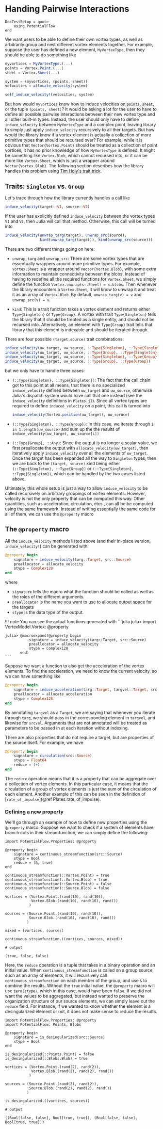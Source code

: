 # Handing Pairwise Interactions

```@meta
DocTestSetup = quote
	using PotentialFlow
end
```

We want users to be able to define their own vortex types, as well as arbitrarily group and nest different vortex elements together.
For example, suppose the user has defined a new element, `MyVortexType`, then they should be able to do something like
```julia
myvortices = MyVortexType.(...)
points = Vortex.Point.(...)
sheet = Vortex.Sheet(...)

system = (myvortices, (points, sheet))
velocities = allocate_velocity(system)

self_induce_velocity!(velocities, system)
```
But how would `myvortices` know how to induce velocities on `points`, `sheet`, or the tuple `(points, sheet)`?
It would be asking a lot for the user to have to define all possible pairwise interactions between their new vortex type and all other built-in types.
Instead, the user should only have to define `induce_velocity` between `MyVortexType` and a complex point, leaving library to simply just apply `induce_velocity` recursively to all ther targets.
But how would the library know if a vortex element is actually a collection of more primitive types that should be recursed over?
For example, while it is obvious that `Vector{Vortex.Point}` should be treated as a collection of point vortices, it has no prior knowledge of how `MyVortexType` is defined.
It might be something like `Vortex.Blob`, which cannot recursed into, or it can be more like `Vortex.Sheet`, which is just a wrapper around `Vector{Vortex.Blob}`.
The following section describes how the library handles this problem using [Tim Holy's trait trick](https://github.com/JuliaLang/julia/issues/2345#issuecomment-54537633).

## Traits: `Singleton` vs. `Group`

Let's trace through how the library currently handles a call like
```julia
induce_velocity(target::V1, source::V2)
```
If the user has explicitly defined `induce_velocity` between the vortex types `V1` and `V2`, then Julia will call that method.
Otherwise, this call will be turned into
```julia
induce_velocity(unwrap_targ(target), unwrap_src(source),
                kind(unwrap_targ(target)), kind(unwrap_src(source)))
```
There are two different things going on here:
- `unwrap_targ` and `unwrap_src`: There are some vortex types that are essentually wrappers around more primitive types.
  For example, `Vortex.Sheet` is a wrapper around `Vector{Vortex.Blob}`, with some extra information to maintain connectivity between the blobs.
  Instead of having to redefine all the required functions for `Vortex.Sheet`, we simply define the function `Vortex.unwrap(s::Sheet) = s.blobs`.
  Then whenever the library encounters a `Vortex.Sheet`, it will know to unwrap it and treat it as an array of `Vortex.Blob`.
  By default, `unwrap_targ(v) = v` and `unwrap_src(v) = v`.

- `kind`: This is a trait function takes a vortex element and returns either `Type{Singleton}` or `Type{Group}`.
  A vortex with trait `Type{Singleton}` tells the library that it should be treated as a single entity, and should not be recursed into.
  Alternatively, an element with `Type{Group}` trait tells that library that this element is indexable and should be iterated through.

There are four possible `(target,source)` trait combinations:
```julia
induce_velocity(uw_target, uw_source, ::Type{Singleton}, ::Type{Singleton})
induce_velocity(uw_target, uw_source, ::Type{Group}, ::Type{Singleton})
induce_velocity(uw_target, uw_source, ::Type{Singleton}, ::Type{Group})
induce_velocity(uw_target, uw_source, ::Type{Group}, ::Type{Group})
```
but we only have to handle three cases:
- `(::Type{Singleton}, ::Type{Singleton})`:
  The fact that the call chain got to this point at all means, that there is no specialized `induce_velocity` defined between `uw_target` and `uw_source`, otherwise Julia's dispatch system would have call that one instead (see the `induce_velocity` definitions in `Plates.jl`).
  Since all vortex types are required to define `induced_velocity` on a point, this call is turned into
  ```julia
  induce_velocity(Vortex.position(uw_target), uw_soruce)
  ```

- `(::Type{Singleton}, ::Type{Group})`: In this case, we iterate through `i in 1:length(uw_source)` and sum up the the results of `induce_velocity(uw_target, uw_source[i])`

- `(::Type{Group}, ::Any)`: Since the output is no longer a scalar value, we first preallocate the output with `allocate_velocity(uw_target)`, then iteratively apply `induce_velocity` over all the elements of `uw_target`.
  Once the target has been expanded all the way to `Singleton` types, then we are back to the `(target, source)` kind being either `(::Type{Singleton}, ::Type{Group})` or `(::Type{Singleton}, ::Type{Singleton})`, which can be handled by the two cases listed above.

Ultimately, this whole setup is just a way to allow `induce_velocity` to be called recursively on arbitrary groupings of vortex elements.
However, velocity is not the only property that can be computed this way.
Other quantities, such as acceleration, circulation, etcs., can all be be computed using the same framework.
Instead of writing essentially the same code for all of them, we can use the `@property` macro

## The `@property` macro

All the `induce_velocity` methods listed above (and their in-place version, `induce_velocity!`) can be generated with
```julia
@property begin
    signature = induce_velocity(targ::Target, src::Source)
    preallocator = allocate_velocity
    stype = Complex128
end
```
where
- `signature` tells the macro what the function should be called as well as the roles of the different arguments.
- `preallocator` is the name you want to use to allocate output space for the targets
- `stype` is the data type of the output.

!!! note
    You can see the actual functions generated with
    ```julia
    julia> import VortexModel.Vortex: @property

    julia> @macroexpand(@property begin
               signature = induce_velocity(targ::Target, src::Source)
               preallocator = allocate_velocity
               stype = Complex128
           end)
    ```

Suppose we want a function to also get the acceleration of the vortex elements.
To find the acceleration, we need to know the current velocity, so we can have something like
```julia
@property begin
    signature = induce_acceleration(targ::Target, targvel::Target, src::Source, srcvel::Source)
    preallocator = allocate_acceleration
    stype = Complex128
end
```
By annotating `targvel` as a `Target`, we are saying that whenever you iterate through `targ`, we should pass in the corresponding element in `targvel`, and likewise for `srcvel`.
Arguments that are not annotated will be treated as parameters to be passed in at each iteration without indexing.

There are also properties that do not require a target, but are properties of the source itself.
For example, we have
```julia
@property begin
    signature = circulation(src::Source)
    stype = Float64
    reduce = (+)
end
```
The `reduce` operation means that it is a property that can be aggregate over a collection of vortex elements.
In this particular case, it means that the circulation of a group of vortex elements is just the sum of the circulation of each element.
Another example of this can be seen in the definition of [`rate_of_impulse`](@ref Plates.rate_of_impulse).

### Defining a new property

We'll go through an example of how to define new properties using the `@property` marco.
Suppose we want to check if a system of elements have branch cuts in their streamfunction, we can simply define the following:
```jldoctest
import PotentialFlow.Properties: @property

@property begin
	signature = continuous_streamfunction(src::Source)
	stype = Bool
	reduce = (&, true)
end

continuous_streamfunction(::Vortex.Point) = true
continuous_streamfunction(::Vortex.Blob) = true
continuous_streamfunction(::Source.Point) = false
continuous_streamfunction(::Source.Blob) = false

vortices = (Vortex.Point.(rand(10), rand(10)), 
	        Vortex.Blob.(rand(10), rand(10), rand())
		   )

sources = (Source.Point.(rand(10), rand(10)),
           Source.Blob.(rand(10), rand(10), rand())
		  )

mixed = (vortices, sources)

continuous_streamfunction.((vortices, sources, mixed))

# output

(true, false, false)
```
Here, the `reduce` operation is a tuple that takes in a binary operation and an initial value.
When `continuous_streamfunction` is called on a group source, such as an array of elements, it will recursively call `continuous_streamfunction` on each member of the group, and use `&` to combine the results.
Without the `true` initial value, the `@property` macro will use `zero(stype)`, which in this case, would have been `false`.
If we did not want the values to be aggregated, but instead wanted to preserve the organization structure of our source elements, we can simply leave out the `reduce` field.
For instance, if we wanted to know whether the element is a desingularized element or not, it does not make sense to reduce the results.
```jldoctest
import PotentialFlow.Properties: @property
import PotentialFlow: Points, Blobs

@property begin
	signature = is_desingularized(src::Source)
	stype = Bool
end

is_desingularized(::Points.Point) = false
is_desingularized(::Blobs.Blob) = true

vortices = (Vortex.Point.(rand(2), rand(2)), 
	        Vortex.Blob.(rand(2), rand(2), rand())
		   )

sources = (Source.Point.(rand(2), rand(2)),
           Source.Blob.(rand(2), rand(2), rand())
		  )

is_desingularized.((vortices, sources))

# output

((Bool[false, false], Bool[true, true]), (Bool[false, false], Bool[true, true]))
```
